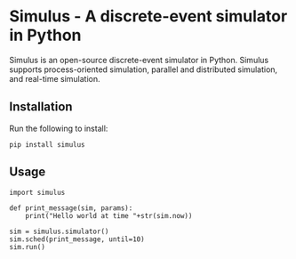 # Simulus - A discrete-event simulator in Python

Simulus is an open-source discrete-event simulator in Python. Simulus
supports process-oriented simulation, parallel and distributed
simulation, and real-time simulation.

## Installation

Run the following to install:

```
pip install simulus
```

## Usage

```
import simulus

def print_message(sim, params):
    print("Hello world at time "+str(sim.now))
    
sim = simulus.simulator()
sim.sched(print_message, until=10)
sim.run()
```
